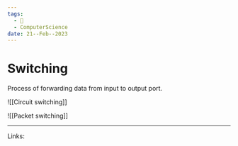 ```yaml
---
tags:
  - 🌱
  - ComputerScience
date: 21--Feb--2023
---
```


# Switching
Process of forwarding data from input to output port.

![[Circuit switching]]

![[Packet switching]]

---
Links: 